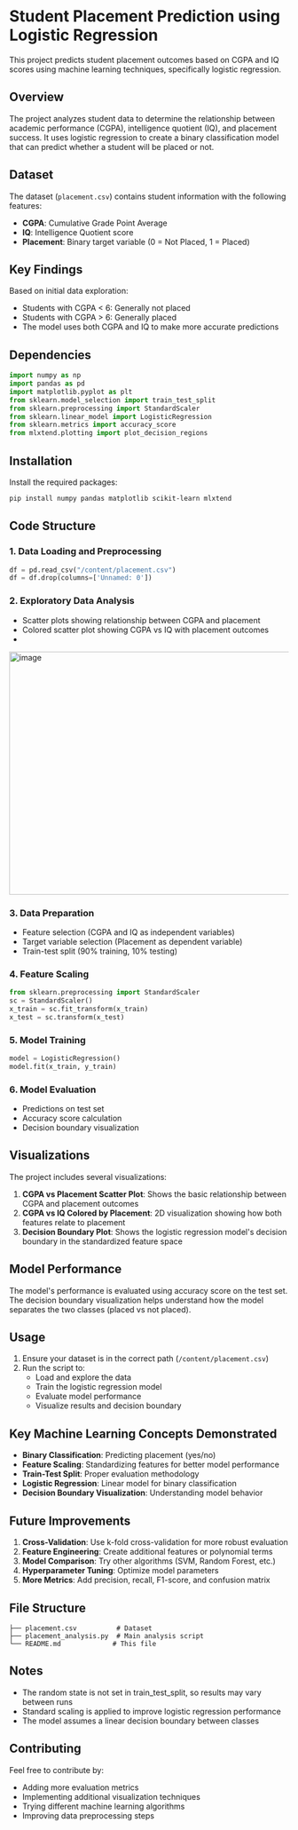 # Student Placement Prediction using Logistic Regression

This project predicts student placement outcomes based on CGPA and IQ scores using machine learning techniques, specifically logistic regression.

## Overview

The project analyzes student data to determine the relationship between academic performance (CGPA), intelligence quotient (IQ), and placement success. It uses logistic regression to create a binary classification model that can predict whether a student will be placed or not.

## Dataset

The dataset (`placement.csv`) contains student information with the following features:
- **CGPA**: Cumulative Grade Point Average
- **IQ**: Intelligence Quotient score
- **Placement**: Binary target variable (0 = Not Placed, 1 = Placed)

## Key Findings

Based on initial data exploration:
- Students with CGPA < 6: Generally not placed
- Students with CGPA > 6: Generally placed
- The model uses both CGPA and IQ to make more accurate predictions

## Dependencies

```python
import numpy as np
import pandas as pd
import matplotlib.pyplot as plt
from sklearn.model_selection import train_test_split
from sklearn.preprocessing import StandardScaler
from sklearn.linear_model import LogisticRegression
from sklearn.metrics import accuracy_score
from mlxtend.plotting import plot_decision_regions
```

## Installation

Install the required packages:

```bash
pip install numpy pandas matplotlib scikit-learn mlxtend
```

## Code Structure

### 1. Data Loading and Preprocessing
```python
df = pd.read_csv("/content/placement.csv")
df = df.drop(columns=['Unnamed: 0'])
```

### 2. Exploratory Data Analysis
- Scatter plots showing relationship between CGPA and placement
- Colored scatter plot showing CGPA vs IQ with placement outcomes
- 
<img width="567" height="438" alt="image" src="https://github.com/user-attachments/assets/1d4a9f06-d68d-498c-be9a-dadf2c8b1efb" />

### 3. Data Preparation
- Feature selection (CGPA and IQ as independent variables)
- Target variable selection (Placement as dependent variable)
- Train-test split (90% training, 10% testing)

### 4. Feature Scaling
```python
from sklearn.preprocessing import StandardScaler
sc = StandardScaler()
x_train = sc.fit_transform(x_train)
x_test = sc.transform(x_test)
```

### 5. Model Training
```python
model = LogisticRegression()
model.fit(x_train, y_train)
```

### 6. Model Evaluation
- Predictions on test set
- Accuracy score calculation
- Decision boundary visualization

## Visualizations

The project includes several visualizations:

1. **CGPA vs Placement Scatter Plot**: Shows the basic relationship between CGPA and placement outcomes
2. **CGPA vs IQ Colored by Placement**: 2D visualization showing how both features relate to placement
3. **Decision Boundary Plot**: Shows the logistic regression model's decision boundary in the standardized feature space

## Model Performance

The model's performance is evaluated using accuracy score on the test set. The decision boundary visualization helps understand how the model separates the two classes (placed vs not placed).

## Usage

1. Ensure your dataset is in the correct path (`/content/placement.csv`)
2. Run the script to:
   - Load and explore the data
   - Train the logistic regression model
   - Evaluate model performance
   - Visualize results and decision boundary

## Key Machine Learning Concepts Demonstrated

- **Binary Classification**: Predicting placement (yes/no)
- **Feature Scaling**: Standardizing features for better model performance
- **Train-Test Split**: Proper evaluation methodology
- **Logistic Regression**: Linear model for binary classification
- **Decision Boundary Visualization**: Understanding model behavior

## Future Improvements

1. **Cross-Validation**: Use k-fold cross-validation for more robust evaluation
2. **Feature Engineering**: Create additional features or polynomial terms
3. **Model Comparison**: Try other algorithms (SVM, Random Forest, etc.)
4. **Hyperparameter Tuning**: Optimize model parameters
5. **More Metrics**: Add precision, recall, F1-score, and confusion matrix

## File Structure

```
├── placement.csv          # Dataset
├── placement_analysis.py  # Main analysis script
└── README.md             # This file
```

## Notes

- The random state is not set in train_test_split, so results may vary between runs
- Standard scaling is applied to improve logistic regression performance
- The model assumes a linear decision boundary between classes

## Contributing

Feel free to contribute by:
- Adding more evaluation metrics
- Implementing additional visualization techniques
- Trying different machine learning algorithms
- Improving data preprocessing steps
